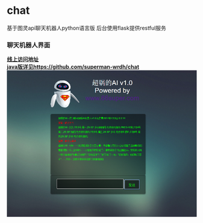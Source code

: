 # chat
基于图灵api聊天机器人python语言版 后台使用flask提供restful服务
### 聊天机器人界面
**[线上访问地址](http://66super.com/ai/)**             
**[java版详见https://github.com/superman-wrdh/chat](https://github.com/superman-wrdh/chat)**
![Mint version demo](desc.png)  
